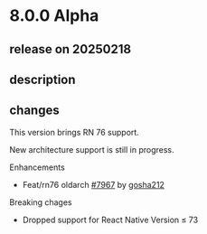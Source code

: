 # 8.0.0 Alpha

## release on 20250218

## description

## changes

This version brings RN 76 support.

New architecture support is still in progress.

Enhancements

* Feat/rn76 oldarch <a href="https://github.com/wix/react-native-navigation/pull/7967" data-hovercard-type="pull_request" data-hovercard-url="/wix/react-native-navigation/pull/7967/hovercard">#7967</a> by <a href="https://github.com/gosha212">gosha212</a>

Breaking chages

* Dropped support for React Native Version ≤ 73

